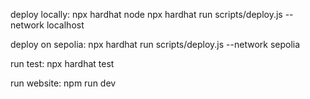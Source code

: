 deploy locally:
npx hardhat node
npx hardhat run scripts/deploy.js --network localhost

deploy on sepolia:
npx hardhat run scripts/deploy.js --network sepolia

run test:
npx hardhat test

run website:
npm run dev
